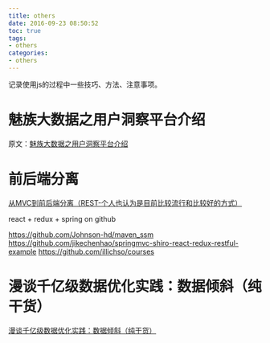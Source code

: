 ```yaml
---
title: others
date: 2016-09-23 08:50:52
toc: true
tags:
- others
categories:
- others
---
```


记录使用js的过程中一些技巧、方法、注意事项。

# 魅族大数据之用户洞察平台介绍

原文：[魅族大数据之用户洞察平台介绍](http://mp.weixin.qq.com/s?__biz=MjM5NzAyNDUwOQ==&mid=2649245419&idx=3&sn=f612e9919bb73bf956bd017640974920&chksm=befca179898b286f510e9f4c8c3fbdae036fe4dae03439f5c4d65ece2ca43e14917db84441e2&mpshare=1&scene=1&srcid=0525YEE5UdfqO3GmSGhhLuKT#rd)

# 前后端分离

[从MVC到前后端分离（REST-个人也认为是目前比较流行和比较好的方式）](http://blog.csdn.net/shaobingj126/article/details/49420145)

react + redux + spring on github

https://github.com/Johnson-hd/maven_ssm
https://github.com/jikechenhao/springmvc-shiro-react-redux-restful-example
https://github.com/illichso/courses

# 漫谈千亿级数据优化实践：数据倾斜（纯干货）

[漫谈千亿级数据优化实践：数据倾斜（纯干货）](http://dantezhao.com/2017/04/23/data-skew/?hmsr=toutiao.io&utm_medium=toutiao.io&utm_source=toutiao.io)

